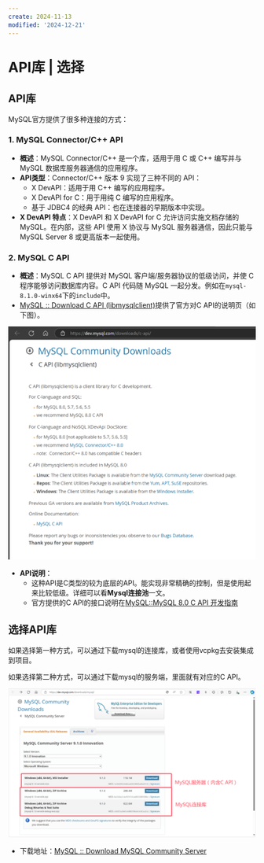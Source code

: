 ```yaml
---
create: 2024-11-13
modified: '2024-12-21'
---
```


# API库 | 选择

## API库

MySQL官方提供了很多种连接的方式：

### 1. MySQL Connector/C++ API
- **概述**：MySQL Connector/C++ 是一个库，适用于用 C 或 C++ 编写并与 MySQL 数据库服务器通信的应用程序。
- **API类型**：Connector/C++ 版本 9 实现了三种不同的 API：
  - X DevAPI：适用于用 C++ 编写的应用程序。
  - X DevAPI for C：用于用纯 C 编写的应用程序。
  - 基于 JDBC4 的经典 API：也在连接器的早期版本中实现。
- **X DevAPI 特点**：X DevAPI 和 X DevAPI for C 允许访问实施文档存储的 MySQL。在内部，这些 API 使用 X 协议与 MySQL 服务器通信，因此只能与 MySQL Server 8 或更高版本一起使用。

### 2. MySQL C API
- **概述**：MySQL C API 提供对 MySQL 客户端/服务器协议的低级访问，并使 C 程序能够访问数据库内容。C API 代码随 MySQL 一起分发。例如在`mysql-8.1.0-winx64`下的`include`中。
- [MySQL :: Download C API (libmysqlclient)](https://dev.mysql.com/downloads/c-api/)提供了官方对C API的说明页（如下图）。

<img src="./assets/image-20241221121010027.png" alt="image-20241221121010027" style="zoom:50%;" />

- **API说明**：
  - 这种API是C类型的较为底层的API。能实现非常精确的控制，但是使用起来比较低级。详细可以看**Mysql连接池**一文。
  - 官方提供的C API的接口说明在[MySQL::MySQL 8.0 C API 开发指南](https://dev.mysql.com/doc/c-api/8.0/en/)

## 选择API库

如果选择第一种方式，可以通过下载mysql的连接库，或者使用vcpkg去安装集成到项目。

如果选择第二种方式，可以通过下载mysql的服务端，里面就有对应的C API。

![image-20241113201529789](./assets/image-20241113201529789.png)

* 下载地址：[MySQL :: Download MySQL Community Server](https://dev.mysql.com/downloads/mysql/)